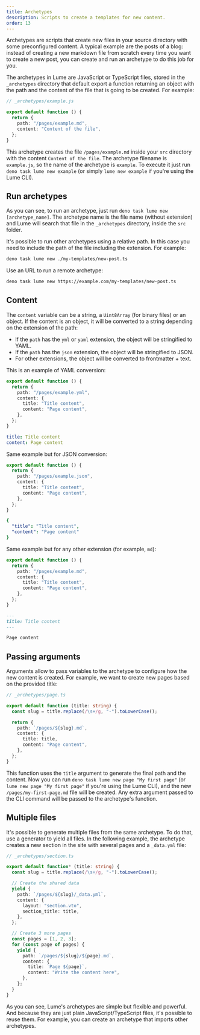 ```yaml
---
title: Archetypes
description: Scripts to create a templates for new content. 
order: 13
---
```


Archetypes are scripts that create new files in your source directory with some
preconfigured content. A typical example are the posts of a blog: instead of
creating a new markdown file from scratch every time you want to create a new
post, you can create and run an archetype to do this job for you.

The archetypes in Lume are JavaScript or TypeScript files, stored in the
`_archetypes` directory that default export a function returning an object with
the path and the content of the file that is going to be created. For example:

```ts
// _archetypes/example.js

export default function () {
  return {
    path: "/pages/example.md",
    content: "Content of the file",
  };
}
```

This archetype creates the file `/pages/example.md` inside your `src` directory
with the content `Content of the file`. The archetype filename is `example.js`,
so the name of the archetype is `example`. To execute it just run
`deno task lume new example` (or simply `lume new example` if you're using the
Lume CLI).

## Run archetypes

As you can see, to run an archetype, just run
`deno task lume new [archetype_name]`. The archetype name is the file name
(without extension) and Lume will search that file in the `_archetypes`
directory, inside the `src` folder.

It's possible to run other archetypes using a relative path. In this case you
need to include the path of the file including the extension. For example:

```sh
deno task lume new ./my-templates/new-post.ts
```

Use an URL to run a remote archetype:

```sh
deno task lume new https://example.com/my-templates/new-post.ts
```

## Content

The `content` variable can be a string, a `Uint8Array` (for binary files) or an
object. If the content is an object, it will be converted to a string depending
on the extension of the path:

- If the `path` has the `yml` or `yaml` extension, the object will be
  stringified to YAML.
- If the `path` has the `json` extension, the object will be stringified to
  JSON.
- For other extensions, the object will be converted to frontmatter + text.

This is an example of YAML conversion:

<lume-code>

```ts {title="Archetype"}
export default function () {
  return {
    path: "/pages/example.yml",
    content: {
      title: "Title content",
      content: "Page content",
    },
  };
}
```

```yml {title="/pages/example.yml"}
title: Title content
content: Page content
```

</lume-code>

Same example but for JSON conversion:

<lume-code>

```ts {title="Archetype"}
export default function () {
  return {
    path: "/pages/example.json",
    content: {
      title: "Title content",
      content: "Page content",
    },
  };
}
```

```yml {title="/pages/example.json"}
{
  "title": "Title content",
  "content": "Page content"
}
```

</lume-code>

Same example but for any other extension (for example, `md`):

<lume-code>

```ts {title="Archetype"}
export default function () {
  return {
    path: "/pages/example.md",
    content: {
      title: "Title content",
      content: "Page content",
    },
  };
}
```

```md {title="/pages/example.md"}
---
title: Title content
---

Page content
```

</lume-code>

## Passing arguments

Arguments allow to pass variables to the archetype to configure how the new
content is created. For example, we want to create new pages based on the
provided title:

```ts
// _archetypes/page.ts

export default function (title: string) {
  const slug = title.replace(/\s+/g, "-").toLowerCase();

  return {
    path: `/pages/${slug}.md`,
    content: {
      title: title,
      content: "Page content",
    },
  };
}
```

This function uses the `title` argument to generate the final path and the
content. Now you can run `deno task lume new page "My first page"` (or
`lume new page "My first page"` if you're using the Lume CLI), and the new
`/pages/my-first-page.md` file will be created. Any extra argument passed to the
CLI command will be passed to the archetype's function.

## Multiple files

It's possible to generate multiple files from the same archetype. To do that,
use a generator to yield all files. In the following example, the archetype
creates a new section in the site with several pages and a `_data.yml` file:

```ts
// _archetypes/section.ts

export default function* (title: string) {
  const slug = title.replace(/\s+/g, "-").toLowerCase();

  // Create the shared data
  yield {
    path: `/pages/${slug}/_data.yml`,
    content: {
      layout: "section.vto",
      section_title: title,
    },
  };

  // Create 3 more pages
  const pages = [1, 2, 3];
  for (const page of pages) {
    yield {
      path: `/pages/${slug}/${page}.md`,
      content: {
        title: `Page ${page}`,
        content: "Write the content here",
      },
    };
  }
}
```

As you can see, Lume's archetypes are simple but flexible and powerful. And
because they are just plain JavaScript/TypeScript files, it's possible to reuse
them. For example, you can create an archetype that imports other archetypes.
